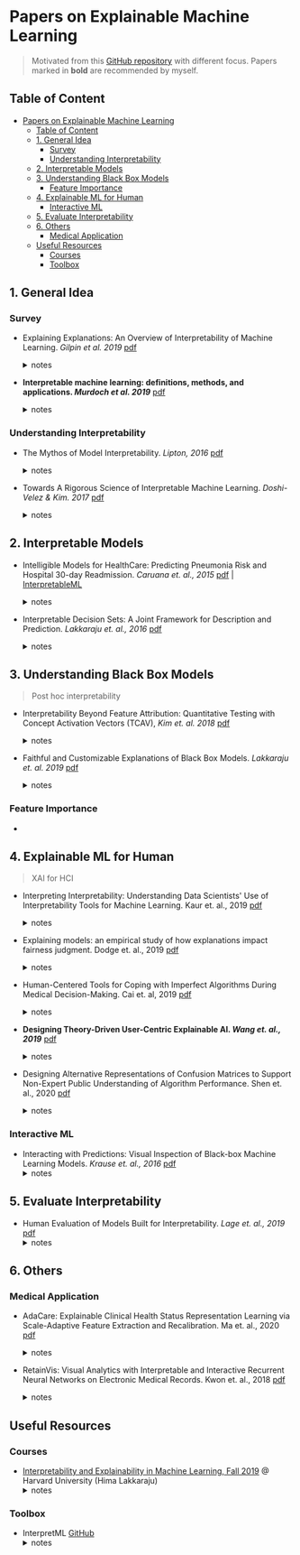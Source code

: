 # Papers on Explainable Machine Learning

> Motivated from this [GitHub repository](https://github.com/anguyen8/XAI-papers) with different focus. Papers marked in **bold** are recommended by myself.

## Table of Content
- [Papers on Explainable Machine Learning](#papers-on-explainable-machine-learning)
  - [Table of Content](#table-of-content)
  - [1. General Idea](#1-general-idea)
    - [Survey](#survey)
    - [Understanding Interpretability](#understanding-interpretability)
  - [2. Interpretable Models](#2-interpretable-models)
  - [3. Understanding Black Box Models](#3-understanding-black-box-models)
    - [Feature Importance](#feature-importance)
  - [4. Explainable ML for Human](#4-explainable-ml-for-human)
    - [Interactive ML](#interactive-ml)
  - [5. Evaluate Interpretability](#5-evaluate-interpretability)
  - [6. Others](#6-others)
    - [Medical Application](#medical-application)
  - [Useful Resources](#useful-resources)
    - [Courses](#courses)
    - [Toolbox](#toolbox)

## 1. General Idea

### Survey

- Explaining Explanations: An Overview of Interpretability of Machine Learning. *Gilpin et al. 2019* [pdf](https://arxiv.org/pdf/1806.00069.pdf)
  <details><summary>notes</summary>
  </details>

- **Interpretable machine learning: definitions, methods, and applications. *Murdoch et al. 2019*** [pdf](https://arxiv.org/pdf/1901.04592v1.pdf) 
  <details><summary>notes</summary>
  </details>

### Understanding Interpretability

- The Mythos of Model Interpretability. *Lipton, 2016* [pdf](https://arxiv.org/abs/1606.03490)
  <details><summary>notes</summary>
  </details>

- Towards A Rigorous Science of Interpretable Machine Learning. *Doshi-Velez & Kim. 2017* [pdf](https://arxiv.org/pdf/1702.08608.pdf)
  <details><summary>notes</summary>
  </details>

## 2. Interpretable Models

- Intelligible Models for HealthCare: Predicting Pneumonia Risk and Hospital 30-day Readmission. *Caruana et. al., 2015* [pdf](https://dl.acm.org/doi/pdf/10.1145/2783258.2788613) | [InterpretableML](https://github.com/interpretml/interpret)
  <details><summary>notes</summary>

  - GAM-based
  </details>
- Interpretable Decision Sets: A Joint Framework for Description and Prediction. *Lakkaraju et. al., 2016* [pdf](https://dl.acm.org/doi/pdf/10.1145/2939672.2939874)
  <details><summary>notes</summary>

  - Rule based
  </details>

## 3. Understanding Black Box Models

> Post hoc interpretability
>

- Interpretability Beyond Feature Attribution:  Quantitative Testing with Concept Activation Vectors (TCAV), *Kim et. al. 2018* [pdf](http://proceedings.mlr.press/v80/kim18d/kim18d.pdf)
  <details><summary>notes</summary>
  </details>

- Faithful and Customizable Explanations of Black Box Models. *Lakkaraju et. al. 2019* [pdf](https://dl.acm.org/doi/pdf/10.1145/3306618.3314229)
  <details><summary>notes</summary>
  </details>

### Feature Importance

- 



## 4. Explainable ML for Human

> XAI for HCI

- Interpreting Interpretability: Understanding Data Scientists' Use of Interpretability Tools for Machine Learning. Kaur et. al., 2019 [pdf](https://dl.acm.org/doi/pdf/10.1145/3313831.3376219)
  <details><summary>notes</summary>
  </details>

- Explaining models: an empirical study of how explanations impact fairness judgment. Dodge et. al., 2019 [pdf](https://arxiv.org/pdf/1901.07694.pdf)
  <details><summary>notes</summary>
  </details>

- Human-Centered Tools for Coping with Imperfect Algorithms During Medical Decision-Making. Cai et. al, 2019 [pdf](https://dl.acm.org/doi/pdf/10.1145/3290605.3300234)
  <details><summary>notes</summary>
  </details>

- **Designing Theory-Driven User-Centric Explainable AI. *Wang et. al., 2019*** [pdf](https://dl.acm.org/doi/pdf/10.1145/3290605.3300831)
  <details><summary>notes</summary>
  </details>

- Designing Alternative Representations of Confusion Matrices to Support Non-Expert Public Understanding of Algorithm Performance. Shen et. al., 2020 [pdf](https://www.andrew.cmu.edu/user//hongs/files/CM_CSCW2020.pdf)
  <details><summary>notes</summary>
  </details>


### Interactive ML

- Interacting with Predictions: Visual Inspection of Black-box Machine Learning Models. *Krause et. al., 2016* [pdf](https://dl.acm.org/doi/pdf/10.1145/2858036.2858529)
  <details><summary>notes</summary>
  </details>

## 5. Evaluate Interpretability

- Human Evaluation of Models Built for Interpretability.  *Lage et. al., 2019* [pdf](https://aaai.org/ojs/index.php/HCOMP/article/view/5280/5132)
  <details><summary>notes</summary>
  </details>



## 6. Others

### Medical Application

- AdaCare: Explainable Clinical Health Status Representation Learning via Scale-Adaptive Feature Extraction and Recalibration. Ma et. al., 2020 [pdf](https://www.aaai.org/ojs/index.php/AAAI/article/download/5427/5283)
  <details><summary>notes</summary>
  </details>

- RetainVis: Visual Analytics with Interpretable and Interactive Recurrent Neural Networks on Electronic Medical Records. Kwon et. al., 2018 [pdf](https://ieeexplore.ieee.org/iel7/2945/4359476/08440842.pdf)
  <details><summary>notes</summary>
  </details>



## Useful Resources

### Courses

- [Interpretability and Explainability in Machine Learning, Fall 2019](https://interpretable-ml-class.github.io/) @ Harvard University (Hima Lakkaraju)
  <details><summary>notes</summary>
  </details>


### Toolbox

- InterpretML [GitHub](https://github.com/interpretml/interpret)
  <details><summary>notes</summary>
  </details>
